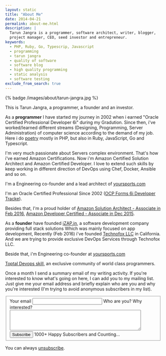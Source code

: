 ```yaml
---
layout: static
title: "About Me"
date: 2014-04-21
permalink: about-me.html
description: |
  Tarun Jangra is a programmer, software architect, writer, blogger,
  project manager, CEO, seed investor and entrepreneur.
keywords:
  - PHP, Ruby, Go, Typescrip, Javascript
  - programming
  - tarun jangra
  - quality of software
  - software blog
  - high quality programming
  - static analysis
  - software testing
exclude_from_search: true
---
```


{% badge /images/about/tarun-jangra.jpg %}

This is Tarun Jangra, a programmer, a founder and an investor.

As a **programmer** I have started my journey in 2002 when i earned
"Oracle Certified Professional Developer 6i" during my Gradution.
Since then, i've worked/learned different streams (Designing, Programming, Server 
Administration) of computer science according to the demand of my job. 
Here i do [poetry](https://github.com/tarunjangra) mostly in PHP, but also in Ruby,
JavaScript, Go and Typescript.

I'm very much passionate about Servers complex environment. That's how i've earned Amazon Certifications. Now i'm Amazon Certified Solution Architect and Amazon Certified Developer. I love to extend such skills by keep working in different direction of DevOps using Chef, Docker, Ansible and so on.

I'm a Engineering co-founder and a lead architect of
[yoursports.com](https://www.yoursports.com) 

I'm an Oracle Certified Professional Since 2002
([OCP Forms 6i Developer Tracke](https://blogs.oracle.com/certification/entry/oracle_retires_oracle_internet)).

Besides that, I'm a proud holder of 
[Amazon Solution Architect - Associate in Feb 2016](https://aws.amazon.com/certification/certified-solutions-architect-associate/),
[Amazon Developer Certified - Associate in Dec 2015](https://aws.amazon.com/certification/certified-developer-associate/).

As a **founder** have founded [iZAP.in](http://www.izap.in/),
a software development company providing full stack solutions
Which was mainly focused on app development, Recently (Feb 2016) i've founded
[Technofox LLC](https://www.corporationwiki.com/p/2mw88u/technofox-llc) in
California. And we are trying to provide exclusive DevOps Services through
Technofox LLC.

Beside that, i'm Engineering co-founder at [yoursports.com](https://www.yoursports.com)

[Toptal Devops skill](https://www.toptal.com/devops), an exclusive community of world class programmers.

Once a month I send a summary email of my writing activity. If
you're interested to know what's going on here, I can add you to my
mailing list. Just give me your email address and briefly explain who are
you and why you're interested (I'm trying to avoid anonymous
subscribers in my list).

<form class="unprintable" action="http://formspree.io/blog@tarunjangra.com" method="POST"><fieldset id="form">
  <input type="hidden" name="_next" value="http://www.tarunjangra.com/subscribed.html"/>
  <input type="hidden" name="_subject" value="subscribe me"/>
  <input type="hidden" name="_format" value="text"/>
  <label for="email">Your email</label>
  <input id="email" class="field field-text" name="email" size="25" maxlength="255" type="email" required="required"/>
  <label for="reason">Who are you? Why interested?</label>
  <textarea id="reason" cols="50" name="reason" class="field field-text" rows="4" required="required"></textarea>
  <label for="subscribe">&nbsp;</label>
  <button id="subscribe" class="field">Subscribe</button>
  <span class="note">1000+ Happy Subscribers and Counting...</span>
</fieldset></form>

You can always [unsubscribe](/unsubscribe.html).
